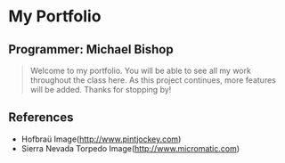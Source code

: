 # My Portfolio
Programmer: Michael Bishop
---

>Welcome to my portfolio. You will be able to see all my work throughout the class here.
As this project continues, more features will be added. Thanks for stopping by!

## References

* Hofbraü Image(http://www.pintjockey.com)
* Sierra Nevada Torpedo Image(http://www.micromatic.com)
